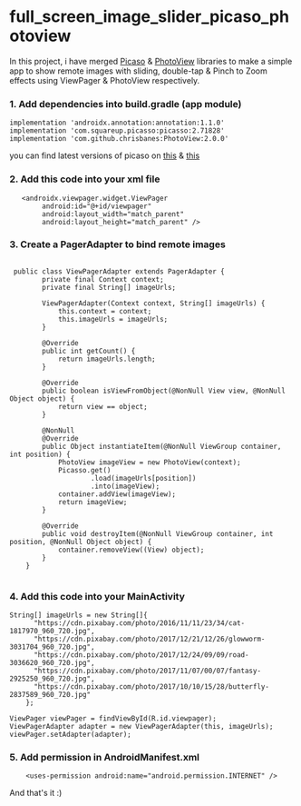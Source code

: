 # full_screen_image_slider_picaso_photoview

In this project, i have merged [Picaso](https://github.com/square/picasso) &  [PhotoView](https://github.com/chrisbanes/PhotoView) libraries to make a simple app to show remote images with sliding, double-tap & Pinch to Zoom effects using ViewPager & PhotoView respectively. 




### 1.  Add dependencies into build.gradle (app module) 

```
implementation 'androidx.annotation:annotation:1.1.0'
implementation 'com.squareup.picasso:picasso:2.71828'
implementation 'com.github.chrisbanes:PhotoView:2.0.0'

```
you can find latest versions of picaso on [this](https://github.com/square/picasso) &  [this](https://github.com/chrisbanes/PhotoView)


### 2.  Add this code into your xml file
```
   <androidx.viewpager.widget.ViewPager
        android:id="@+id/viewpager"
        android:layout_width="match_parent"
        android:layout_height="match_parent" />
```


### 3.  Create a PagerAdapter to bind remote images 

```

 public class ViewPagerAdapter extends PagerAdapter {
        private final Context context;
        private final String[] imageUrls;

        ViewPagerAdapter(Context context, String[] imageUrls) {
            this.context = context;
            this.imageUrls = imageUrls;
        }

        @Override
        public int getCount() {
            return imageUrls.length;
        }

        @Override
        public boolean isViewFromObject(@NonNull View view, @NonNull Object object) {
            return view == object;
        }

        @NonNull
        @Override
        public Object instantiateItem(@NonNull ViewGroup container, int position) {
            PhotoView imageView = new PhotoView(context);
            Picasso.get()
                    .load(imageUrls[position])
                    .into(imageView);
            container.addView(imageView);
            return imageView;
        }

        @Override
        public void destroyItem(@NonNull ViewGroup container, int position, @NonNull Object object) {
            container.removeView((View) object);
        }
    }
    
```

### 4.  Add this code into your MainActivity

```
String[] imageUrls = new String[]{
      "https://cdn.pixabay.com/photo/2016/11/11/23/34/cat-1817970_960_720.jpg",
      "https://cdn.pixabay.com/photo/2017/12/21/12/26/glowworm-3031704_960_720.jpg",
      "https://cdn.pixabay.com/photo/2017/12/24/09/09/road-3036620_960_720.jpg",
      "https://cdn.pixabay.com/photo/2017/11/07/00/07/fantasy-2925250_960_720.jpg",
      "https://cdn.pixabay.com/photo/2017/10/10/15/28/butterfly-2837589_960_720.jpg"
    };
        
ViewPager viewPager = findViewById(R.id.viewpager);
ViewPagerAdapter adapter = new ViewPagerAdapter(this, imageUrls);
viewPager.setAdapter(adapter);

```

### 5. Add permission in AndroidManifest.xml

```
    <uses-permission android:name="android.permission.INTERNET" />

```

And that's it :)
